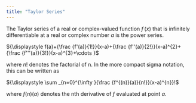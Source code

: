 ```yaml
---
title: "Taylor Series"
---
```

The Taylor series of a real or complex-valued function _f_ (_x_) that is infinitely differentiable at a real or complex number *a* is the power series.

${\displaystyle f(a)+{\frac {f'(a)}{1!}}(x-a)+{\frac {f''(a)}{2!}}(x-a)^{2}+{\frac {f'''(a)}{3!}}(x-a)^{3}+\cdots }$

where _n_! denotes the factorial of n. In the more compact sigma notation, this can be written as

${\displaystyle \sum _{n=0}^{\infty }{\frac {f^{(n)}(a)}{n!}}(x-a)^{n}}!$

where _f_(_n_)(_a_) denotes the nth derivative of *f* evaluated at point *a*.
